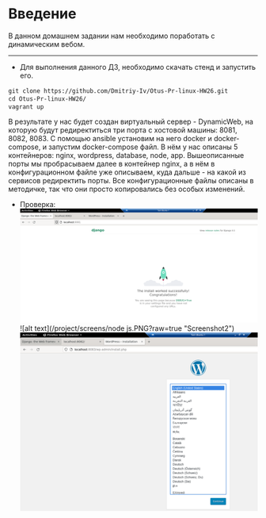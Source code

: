 # **Введение**

В данном домашнем задании нам необходимо поработать с динамическим вебом.

---
- Для выполнения данного ДЗ, необходимо скачать стенд и запустить его.

```
git clone https://github.com/Dmitriy-Iv/Otus-Pr-linux-HW26.git
cd Otus-Pr-linux-HW26/
vagrant up
```

В результате у нас будет создан виртуальный сервер - DynamicWeb, на которую будут редиректиться три порта с хостовой машины: 8081, 8082, 8083. С помощью ansible установим на него docker и docker-compose, и запустим docker-compose файл. В нём у нас описаны 5 контейнеров: nginx, wordpress, database, node, app. Вышеописанные порты мы пробрасываем далее в контейнер nginx, а в нём в конфигурационном файле уже описываем, куда дальше - на какой из сервисов редиректить порты.
Все конфигурационные файлы описаны в методичке, так что они просто копировались без особых изменений.

- Проверка:
![alt text](/project/screens/django.PNG?raw=true "Screenshot1")  
![alt text](/project/screens/node js.PNG?raw=true "Screenshot2")  
![alt text](/project/screens/wordpress.PNG?raw=true "Screenshot1")  
